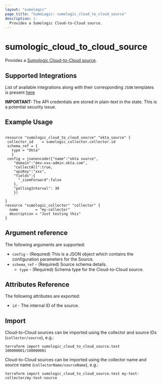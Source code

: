 ```yaml
---
layout: "sumologic"
page_title: "SumoLogic: sumologic_cloud_to_cloud_source"
description: |-
  Provides a Sumologic Cloud-to-Cloud source.
---
```


# sumologic_cloud_to_cloud_source
Provides a [Sumologic Cloud-to-Cloud source][1].

## Supported Integrations
List of available integrations along with their corresponding `JSON` templates is present [here][2] 

__IMPORTANT:__ The API credentials are stored in plain-text in the state. This is a potential security issue.

## Example Usage
```hcl

resource "sumologic_cloud_to_cloud_source" "okta_source" {
 collector_id    = sumologic_collector.collector.id
 schema_ref = {
   type = "Okta"
   }
 config = jsonencode({"name":"okta source",
    "domain":"dev-xxx-admin.okta.com",
    "collectAll":true,
    "apiKey":"xxx",
    "fields":{
      "_siemForward":false
    },
    "pollingInterval": 30
    })

}
resource "sumologic_collector" "collector" {
  name        = "my-collector"
  description = "Just testing this"
}
```

## Argument reference
The following arguments are supported:

 - `config` - (Required) This is a JSON object which contains the configuration parameters for the Source.
 - `schema_ref` - (Required) Source schema details. 
     + `type` - (Required) Schema type for the Cloud-to-Cloud source.

## Attributes Reference
The following attributes are exported:

- `id` - The internal ID of the source.

## Import
Cloud-to-Cloud sources can be imported using the collector and source IDs (`collector/source`), e.g.:

```hcl
terraform import sumologic_cloud_to_cloud_source.test 100000001/100000001
```

Cloud-to-Cloud sources can be imported using the collector name and source name (`collectorName/sourceName`), e.g.:

```hcl
terraform import sumologic_cloud_to_cloud_source.test my-test-collector/my-test-source
```

[1]: https://help.sumologic.com/03Send-Data/Sources/02Sources-for-Hosted-Collectors/Cloud-to-Cloud_Integration_Framework
[2]: https://help.sumologic.com/03Send-Data/Sources/02Sources-for-Hosted-Collectors/Cloud-to-Cloud_Integration_Framework#Integrations
